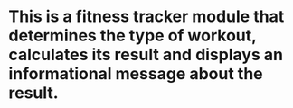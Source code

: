 # This is a fitness tracker module that determines the type of workout, calculates its result and displays an informational message about the result.
